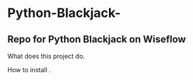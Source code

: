 # Python-Blackjack-
Repo for Python Blackjack on Wiseflow
-------------------------------------------------

What does this project do.

How to install .
